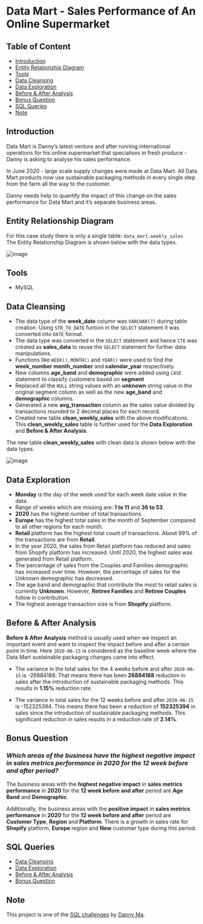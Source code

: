 # Data Mart - Sales Performance of An Online Supermarket

## Table of Content
* [Introduction](#introduction)
* [Entity Relationship Diagram](#entity-relationship-diagram)
* [Tools](#tools)
* [Data Cleansing](#data-cleansing)
* [Data Exploration](#data-exploration)
* [Before & After Analysis](#before--after-analysis)
* [Bonus Question](#bonus-question)
* [SQL Queries](#sql-queries)
* [Note](#note)

## Introduction
Data Mart is Danny’s latest venture and after running international operations for his online supermarket that specialises in fresh produce - Danny is asking to analyse his sales performance.

In June 2020 - large scale supply changes were made at Data Mart. All Data Mart products now use sustainable packaging methods in every single step from the farm all the way to the customer.

Danny needs help to quantify the impact of this change on the sales performance for Data Mart and it’s separate business areas.

## Entity Relationship Diagram
For this case study there is only a single table: `data_mart.weekly_sales`<br>
The Entity Relationship Diagram is shown below with the data types.

![image](https://i.imgur.com/pJ4NMQI.png)

## Tools
* MySQL

## Data Cleansing
* The data type of the **week_date** column was ```VARCHAR(7)``` during table creation. Using ```STR_TO_DATE``` funtion in the ```SELECT``` statement it was converted into ```DATE``` format.
* The data type was converted in the ```SELECT``` statement and hence ```CTE``` was created as **sales_data** to reuse the ```SELECT``` statement for further data manipulations.
* Functions like ```WEEK()```, ```MONTH()``` and ```YEAR()``` were used to find the **week_number** **month_number** and **calendar_year** respectively.
* New columns **age_band** and **demographic** were added using ```CASE``` statement to classify customers based on **segment**
* Replaced all the ```NULL``` string values with an **unknown** string value in the original segment column as well as the new **age_band** and **demographic** columns.
* Generated a new **avg_transaction** column as the sales value divided by transactions rounded to 2 decimal places for each record.
* Created new table **clean_weekly_sales** with the above modifications. This **clean_weekly_sales** table is further used for the **Data Exploration** and **Before & After Analysis**.

The new table **clean_weekly_sales** with clean data is shown below with the data types.

![image](https://i.imgur.com/GE2SNfW.png)


## Data Exploration
* **Monday** is the day of the week used for each week date value in the data.
* Range of weeks which are missing are: **1 to 11** and **36 to 53**.
* **2020** has the highest number of total transactions.
* **Europe** has the highest total sales in the month of September compared to all other regions for each month.
* **Retail** platform has the highest total count of transactions. About 99% of the transactions are from **Retail**.
* In the year 2020, the sales from Retail platform has reduced and sales from Shopify 
platform has increased. Until 2020, the highest sales was generated from Retail platform.
* The percentage of sales from the Couples and Families demographic has increased over time. However, the percentage of sales for the Unknown demographic has decreased.
* The age band and demographic that contribute the most to retail sales is currently **Unknown**. However, **Retiree Families** and **Retiree Couples** follow in contribution.
* The highest average transaction size is from **Shopify** platform.
  
## Before & After Analysis
**Before & After Analysis** method is usually used when we inspect an important event and want to inspect the impact before and after a certain point in time.
Here ```2020-06-15``` is considered as the baseline week where the Data Mart sustainable packaging changes came into effect. 

* The variance in the total sales for the 4 weeks before and after ```2020-06-15``` is -26884188. That means there has been **26884188** reduction in sales after the introduction of sustainable packaging methods. This results in **1.15%** reduction rate.

* The variance in total sales for the 12 weeks before and after ```2020-06-15``` is -152325394. This means there has been a reduction of **152325394** in sales since the introduction of sustainable packaging methods. This significant reduction in sales results in a reduction rate of **2.14%**.

## Bonus Question

### *Which areas of the business have the **highest negative impact** in **sales metrics performance** in **2020** for the **12 week before and after** period?*

The business areas with the **highest negative impact** in **sales metrics performance** in **2020** for the **12 week before and after** period are **Age Band** and **Demographic**.

Additionally, the business areas with the **positive impact** in **sales metrics performance** in **2020** for the **12 week before and after** period are **Customer Type**, **Region** and **Platform**. There is a growth in sales rate for **Shopify** platform, **Europe** region and **New** customer type during this period.


## SQL Queries
* [Data Cleansing](https://github.com/mukulgehlot/SQL-Projects/blob/main/Data%20Mart/1.%20Data%20Cleansing.sql)
* [Data Exploration](https://github.com/mukulgehlot/SQL-Projects/blob/main/Data%20Mart/2.%20Data%20Exploration.sql)
* [Before & After Analysis](https://github.com/mukulgehlot/SQL-Projects/blob/main/Data%20Mart/3.%20Before%20%26%20After%20Analysis.sql)
* [Bonus Question](https://github.com/mukulgehlot/SQL-Projects/blob/main/Data%20Mart/4.%20Bonus%20Question.sql)
  
## Note
This project is one of the [SQL challenges](https://8weeksqlchallenge.com/case-study-5/) by [Danny Ma](https://www.linkedin.com/in/datawithdanny/).
